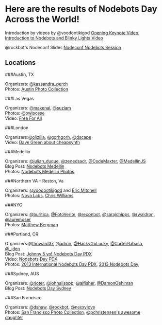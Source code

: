 # Here are the results of Nodebots Day Across the World!

Introduction by videos by @voodootikigod [Opening Keynote
Video](http://www.youtube.com/watch?v=zEn4Pj3XqE8i), [Introduction to
Nodebots and Blinky Lights
Video](http://www.youtube.com/watch?v=ndKQ7f7JMlg)

@rockbot's Nodeconf Slides [Nodeconf Nodebots
Session](https://speakerdeck.com/rockbot/nodeconf-nodebots-session)


## Locations


###Austin, TX

Organizers: [@kassandra_perch](https://twitter.com/kassandra_perch)<br>
Photos: [Austin Photo
Collection](http://www.flickr.com/photos/pierceray/sets/72157634817739973/)


###Las Vegas

Organizers: [@makenai](https://twitter.com/makenai),
[@suziam](https://twitter.com/suziam)<br>
Photos:
[@owlposse](http://www.flickr.com/photos/owlposse/sets/72157634838126566/)<br> 
Video: [Free For
All](http://www.mobypicture.com/user/makenai/view/15705817)


###London

Organizers:[@olizilla](https://twitter.com/olizilla),
[@gorhgorh](https://twitter.com/gorhgorh),
[@dscape](https://twitter.com/dscape)<br>
Video: [Dave Green about
cheapsynth](https://www.youtube.com/watch?v=vej5IeLZiDM)


###Medellin

Organizers:  [@julian_duque](https://twitter.com/julian_duque),
[@zenedsadr](https://twitter.com/zenedsadr),
[@CodeMaxter](https://twitter.com/CodeMaxter),
[@MedellinJS](https://twitter.com/medellinjs)<br>
Blog Post: [Nodebots
Medellin](http://nodebotsmed.tumblr.com/post/56748182048/nace-nodebots-medellin)<br>
Photos: [Nodebots Medellin
Photos](https://www.dropbox.com/sh/bd0pkpads6johaz/2mV9bUwcp9) 


###Northern VA - Reston, Va

Organizers:  [@voodootikigod](https://twitter.com/voodootikigod) and
[Eric Mitchell](http://twitter.com/ericmitchell1)<br/>
Photos: [Nova
Labs](https://plus.google.com/101146091795041044262/posts/chmw8DoRy5X),
[Chris
Williams](https://plus.google.com/103300350874263468636/posts/G7c28Cqvfqy)


###NYC

Organizers: [@buritica](https://twitter.com/buritica),
[@FotoVerite](https://twitter.com/FotoVerite),
[@reconbot](https://twitter.com/reconbot),
[@sarajchipps](https://twitter.com/sarajchipps),
[@rwaldron](https://twitter.com/rwaldron),
[@auremoser](https://twitter.com/auremoser)<br>
Photos: [Matthew
Bergman](http://www.flickr.com/photos/matthewbergman/sets/72157634854242026/) 


###Portland, OR

Organizers:[@thoward37](https://twitter.com/thoward37),
[@adron](https://twitter.com/adron),
[@HackyGoLucky](https://twitter.com/hackygolucky),
[@CarterRabasa](https://twitter.com/carterrabasa),
[@_jden](https://twitter.com/_jden)<br>
Blog Post: [Johnny 5 yo! Nodebots Day PDX](http://compositecode.com/2013/07/27/johnny-5-yo-nodebots-day-pdx/)<br>
Video: [Nodebots Day PDX](http://vimeo.com/channels/567137)<br>
Photos: [2013 International Nodebots Day
PDX](https://plus.google.com/photos/105987041149418525390/albums/5906101064266574257), [2013 Nodebots Day](https://www.dropbox.com/sh/p11x9w7w9i18kb5/ba9tav8Knn), 


###Sydney, AUS

Organizers: [@rioter](https://twitter.com/rioter),
[@johnallsopp](https://twitter.com/johnallsopp),
[@ajfisher](https://twitter.com/ajfisher),
[@DamonOehlman](https://twitter.com/DamonOehlman)<br>
Blog Post: [Nodebots Day
Sydney](http://alchemycs.github.io/2013/07/31/Nodebots-Day-Sydney.html)


###San Francisco

Organizers:  [@dshaw](https://twitter.com/dshaw),
[@rockbot](https://twitter.com/rockbot),
[@nexxylove](https://twitter.com/nexxylove)<br>
Photos: [San Francisco Photo
Collection](https://plus.google.com/106106671604413824025/posts/3w5TieZZWLK), [@pchristensen's awesome daughter](https://twitter.com/christensenp/status/361345541814222849/photo/1) 



